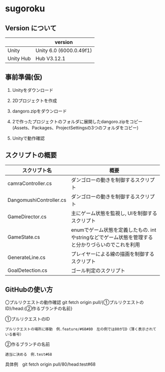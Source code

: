 # sugoroku

## Version について

| | version |
| ---- | ---- |
| Unity | Unity 6.0 (6000.0.49f1) |
| Unity Hub | Hub V3.12.1 |

## 事前準備(仮)

1. Unityをダウンロード

2. 2Dプロジェクトを作成

3. dangoro.zipをダウンロード

4. 2で作ったプロジェクトのフォルダに展開したdangoro.zipをコピー
    (Assets、Packages、ProjectSettingsの3つのフォルダをコピー)

5. Unityで動作確認

## スクリプトの概要

| スクリブト名 | 概要 |
| ---- | ---- |
| camraController.cs | ダンゴローの動きを制御するスクリプト |
| DangomushiController.cs | ダンゴローの動きを制御するスクリプト |
| GameDirector.cs | 主にゲーム状態を監視し, UIを制御するスクリプト |
| GameState.cs | enumでゲーム状態を定義したもの. intやstringなどでゲーム状態を管理すると分かりづらいのでこれを利用 |
| GenerateLine.cs | プレイヤーによる線の描画を制御するスクリプト |
| GoalDetection.cs | ゴール判定のスクリプト |

## GitHubの使い方

〇プルリクエストの動作確認
git fetch origin pull/{①プルリクエストのID}/head:{②作るブランチの名前}

①プルリクエストのID

    プルリクエストの場所に移動　例.feature/#68#80　左の例では80がID（薄く表示されている番号）
 
②作るブランチの名前

    適当に決める　例.test#68

具体例　git fetch origin pull/80/head:test#68
